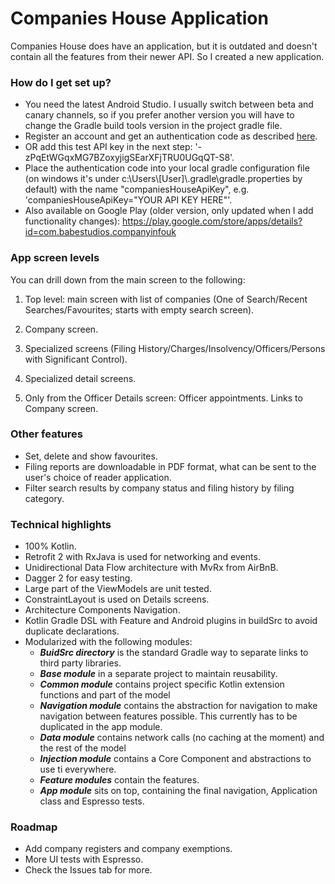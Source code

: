 # Companies House Application #

Companies House does have an application, but it is outdated and doesn't contain all the features from their newer API. So I created a new application.

### How do I get set up? ###

* You need the latest Android Studio. I usually switch between beta and canary channels, so if you prefer another version you will have to change the Gradle build tools version in the project gradle file.
* Register an account and get an authentication code as described [here](https://developer.companieshouse.gov.uk/api/docs/index/gettingStarted.html).
* OR add this test API key in the next step: '-zPqEtWGqxMG7BZoxyjigSEarXFjTRU0UGqQT-S8'.
* Place the authentication code into your local gradle configuration file (on windows it's under c:\Users\\[User]\\.gradle\gradle.properties by default) with the name
"companiesHouseApiKey", e.g. 'companiesHouseApiKey="YOUR API KEY HERE"'.
* Also available on Google Play (older version, only updated when I add functionality changes):
https://play.google.com/store/apps/details?id=com.babestudios.companyinfouk

### App screen levels ###

You can drill down from the main screen to the following:

1. Top level: main screen with list of companies (One of Search/Recent Searches/Favourites; starts with empty search screen).

1. Company screen.

1. Specialized screens (Filing History/Charges/Insolvency/Officers/Persons with Significant Control).

1. Specialized detail screens.

1. Only from the Officer Details screen: Officer appointments. Links to Company screen.

### Other features ###

* Set, delete and show favourites.
* Filing reports are downloadable in PDF format, what can be sent to the user's choice of reader application.
* Filter search results by company status and filing history by filing category.

### Technical highlights ###

* 100% Kotlin.
* Retrofit 2 with RxJava is used for networking and events.
* Unidirectional Data Flow architecture with MvRx from AirBnB. 
* Dagger 2 for easy testing.
* Large part of the ViewModels are unit tested.
* ConstraintLayout is used on Details screens.
* Architecture Components Navigation.
* Kotlin Gradle DSL with Feature and Android plugins in buildSrc to avoid duplicate declarations.
* Modularized with the following modules:
    * **_BuidSrc directory_** is the standard Gradle way to separate links to third party libraries.
    * **_Base module_** in a separate project to maintain reusability.
    * **_Common module_** contains project specific Kotlin extension functions and part of the model
    * **_Navigation module_** contains the abstraction for navigation to make navigation between features possible. This currently has to be duplicated in the app module.
    * **_Data module_** contains network calls (no caching at the moment) and the rest of the model
    * **_Injection module_** contains a Core Component and abstractions to use ti everywhere.
    * **_Feature modules_** contain the features.
    * **_App module_** sits on top, containing the final navigation, Application class and Espresso tests. 

### Roadmap ###

* Add company registers and company exemptions.
* More UI tests with Espresso.
* Check the Issues tab for more.
